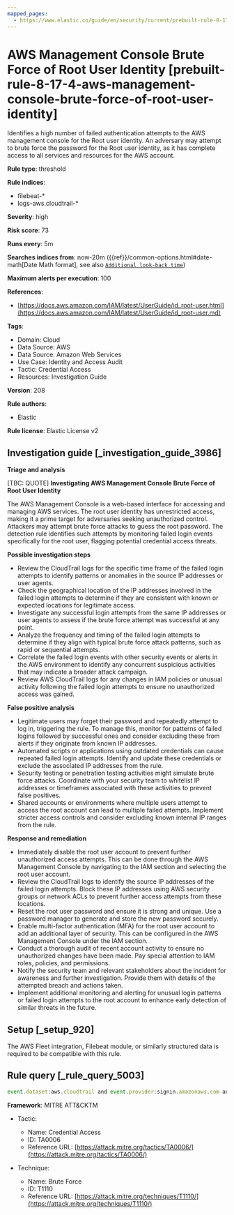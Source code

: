 ```yaml
---
mapped_pages:
  - https://www.elastic.co/guide/en/security/current/prebuilt-rule-8-17-4-aws-management-console-brute-force-of-root-user-identity.html
---
```


# AWS Management Console Brute Force of Root User Identity [prebuilt-rule-8-17-4-aws-management-console-brute-force-of-root-user-identity]

Identifies a high number of failed authentication attempts to the AWS management console for the Root user identity. An adversary may attempt to brute force the password for the Root user identity, as it has complete access to all services and resources for the AWS account.

**Rule type**: threshold

**Rule indices**:

* filebeat-*
* logs-aws.cloudtrail-*

**Severity**: high

**Risk score**: 73

**Runs every**: 5m

**Searches indices from**: now-20m ({{ref}}/common-options.html#date-math[Date Math format], see also [`Additional look-back time`](docs-content://solutions/security/detect-and-alert/create-detection-rule.md#rule-schedule))

**Maximum alerts per execution**: 100

**References**:

* [https://docs.aws.amazon.com/IAM/latest/UserGuide/id_root-user.html](https://docs.aws.amazon.com/IAM/latest/UserGuide/id_root-user.md)

**Tags**:

* Domain: Cloud
* Data Source: AWS
* Data Source: Amazon Web Services
* Use Case: Identity and Access Audit
* Tactic: Credential Access
* Resources: Investigation Guide

**Version**: 208

**Rule authors**:

* Elastic

**Rule license**: Elastic License v2

## Investigation guide [_investigation_guide_3986]

**Triage and analysis**

[TBC: QUOTE]
**Investigating AWS Management Console Brute Force of Root User Identity**

The AWS Management Console is a web-based interface for accessing and managing AWS services. The root user identity has unrestricted access, making it a prime target for adversaries seeking unauthorized control. Attackers may attempt brute force attacks to guess the root password. The detection rule identifies such attempts by monitoring failed login events specifically for the root user, flagging potential credential access threats.

**Possible investigation steps**

* Review the CloudTrail logs for the specific time frame of the failed login attempts to identify patterns or anomalies in the source IP addresses or user agents.
* Check the geographical location of the IP addresses involved in the failed login attempts to determine if they are consistent with known or expected locations for legitimate access.
* Investigate any successful login attempts from the same IP addresses or user agents to assess if the brute force attempt was successful at any point.
* Analyze the frequency and timing of the failed login attempts to determine if they align with typical brute force attack patterns, such as rapid or sequential attempts.
* Correlate the failed login events with other security events or alerts in the AWS environment to identify any concurrent suspicious activities that may indicate a broader attack campaign.
* Review AWS CloudTrail logs for any changes in IAM policies or unusual activity following the failed login attempts to ensure no unauthorized access was gained.

**False positive analysis**

* Legitimate users may forget their password and repeatedly attempt to log in, triggering the rule. To manage this, monitor for patterns of failed logins followed by successful ones and consider excluding these from alerts if they originate from known IP addresses.
* Automated scripts or applications using outdated credentials can cause repeated failed login attempts. Identify and update these credentials or exclude the associated IP addresses from the rule.
* Security testing or penetration testing activities might simulate brute force attacks. Coordinate with your security team to whitelist IP addresses or timeframes associated with these activities to prevent false positives.
* Shared accounts or environments where multiple users attempt to access the root account can lead to multiple failed attempts. Implement stricter access controls and consider excluding known internal IP ranges from the rule.

**Response and remediation**

* Immediately disable the root user account to prevent further unauthorized access attempts. This can be done through the AWS Management Console by navigating to the IAM section and selecting the root user account.
* Review the CloudTrail logs to identify the source IP addresses of the failed login attempts. Block these IP addresses using AWS security groups or network ACLs to prevent further access attempts from these locations.
* Reset the root user password and ensure it is strong and unique. Use a password manager to generate and store the new password securely.
* Enable multi-factor authentication (MFA) for the root user account to add an additional layer of security. This can be configured in the AWS Management Console under the IAM section.
* Conduct a thorough audit of recent account activity to ensure no unauthorized changes have been made. Pay special attention to IAM roles, policies, and permissions.
* Notify the security team and relevant stakeholders about the incident for awareness and further investigation. Provide them with details of the attempted breach and actions taken.
* Implement additional monitoring and alerting for unusual login patterns or failed login attempts to the root account to enhance early detection of similar threats in the future.


## Setup [_setup_920]

The AWS Fleet integration, Filebeat module, or similarly structured data is required to be compatible with this rule.


## Rule query [_rule_query_5003]

```js
event.dataset:aws.cloudtrail and event.provider:signin.amazonaws.com and event.action:ConsoleLogin and aws.cloudtrail.user_identity.type:Root and event.outcome:failure
```

**Framework**: MITRE ATT&CKTM

* Tactic:

    * Name: Credential Access
    * ID: TA0006
    * Reference URL: [https://attack.mitre.org/tactics/TA0006/](https://attack.mitre.org/tactics/TA0006/)

* Technique:

    * Name: Brute Force
    * ID: T1110
    * Reference URL: [https://attack.mitre.org/techniques/T1110/](https://attack.mitre.org/techniques/T1110/)



